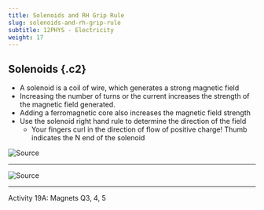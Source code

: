 ```yaml
---
title: Solenoids and RH Grip Rule
slug: solenoids-and-rh-grip-rule
subtitle: 12PHYS - Electricity
weight: 17
---
```


## Solenoids {.c2}

- A solenoid is a coil of wire, which generates a strong magnetic field
- Increasing the number of turns or the current increases the strength of the magnetic field generated.
- Adding a ferromagnetic core also increases the magnetic field strength
- Use the solenoid right hand rule to determine the direction of the field
    + Your fingers curl in the direction of flow of positive charge! Thumb indicates the N end of the solenoid

![[Source](https://en.wikipedia.org/wiki/Solenoid)](https://upload.wikimedia.org/wikipedia/commons/thumb/d/d0/Coil_right-hand_rule.svg/330px-Coil_right-hand_rule.svg.png)

---

![[Source](https://en.wikipedia.org/wiki/Solenoid)](https://upload.wikimedia.org/wikipedia/commons/thumb/0/0d/VFPt_Solenoid_correct2.svg/2880px-VFPt_Solenoid_correct2.svg.png)

---

Activity 19A: Magnets Q3, 4, 5
